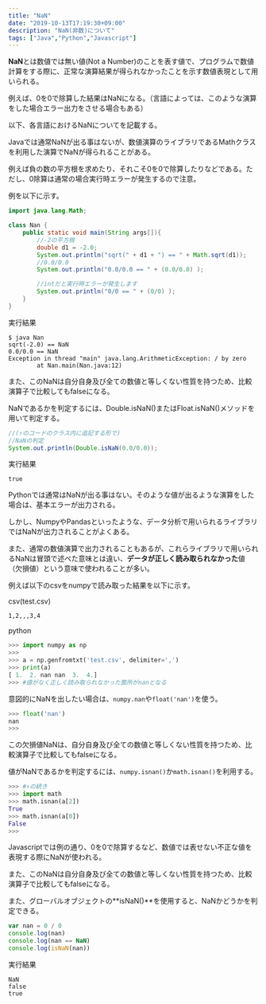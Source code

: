```yaml
---
title: "NaN"
date: "2019-10-13T17:19:30+09:00"
description: "NaN(非数)について"
tags: ["Java","Python","Javascript"]
---
```


**NaN**とは数値では無い値(Not a Number)のことを表す値で、プログラムで数値計算をする際に、正常な演算結果が得られなかったことを示す数値表現として用いられる。

例えば、0を0で除算した結果はNaNになる。（言語によっては、このような演算をした場合エラー出力をさせる場合もある）

以下、各言語におけるNaNについてを記載する。

<div class="note_content_by_programming_language" id="note_content_Java">

Javaでは通常NaNが出る事はないが、数値演算のライブラリであるMathクラスを利用した演算でNaNが得られることがある。

例えば負の数の平方根を求めたり、それこそ0を0で除算したりなどである。ただし、0除算は通常の場合実行時エラーが発生するので注意。

例を以下に示す。


```java
import java.lang.Math;

class Nan {
    public static void main(String args[]){
        //-2の平方根
        double d1 = -2.0;
        System.out.println("sqrt(" + d1 + ") == " + Math.sqrt(d1));
        //0.0/0.0
        System.out.println("0.0/0.0 == " + (0.0/0.0) );

        //intだと実行時エラーが発生します
        System.out.println("0/0 == " + (0/0) );
    }
}
```

実行結果

```
$ java Nan
sqrt(-2.0) == NaN
0.0/0.0 == NaN
Exception in thread "main" java.lang.ArithmeticException: / by zero
        at Nan.main(Nan.java:12)
```

また、このNaNは自分自身及び全ての数値と等しくない性質を持つため、比較演算子で比較してもfalseになる。

NaNであるかを判定するには、Double.isNaN()またはFloat.isNaN()メソッドを用いて判定する。

```java
//(↑のコードのクラス内に追記する形で)
//NaNの判定
System.out.println(Double.isNaN(0.0/0.0));
```

実行結果

```
true
```

</div>
<div class="note_content_by_programming_language" id="note_content_Python">

Pythonでは通常はNaNが出る事はない。そのような値が出るような演算をした場合は、基本エラーが出力される。

しかし、NumpyやPandasといったような、データ分析で用いられるライブラリではNaNが出力されることがよくある。

また、通常の数値演算で出力されることもあるが、これらライブラリで用いられるNaNは冒頭で述べた意味とは違い、**データが正しく読み取られなかった**値（欠損値）という意味で使われることが多い。

例えば以下のcsvをnumpyで読み取った結果を以下に示す。

csv(test.csv)

```
1,2,,,3,4
```

python

```python
>>> import numpy as np
>>> 
>>> a = np.genfromtxt('test.csv', delimiter=',')
>>> print(a)
[ 1.  2. nan nan  3.  4.]
>>> #値がなく正しく読み取られなかった箇所がnanとなる
```

意図的にNaNを出したい場合は、```numpy.nan```や```float('nan')```を使う。

```python
>>> float('nan')
nan
>>> 
```

この欠損値NaNは、自分自身及び全ての数値と等しくない性質を持つため、比較演算子で比較してもfalseになる。

値がNaNであるかを判定するには、```numpy.isnan()```か```math.isnan()```を利用する。

```python
>>> #↑の続き
>>> import math
>>> math.isnan(a[2])
True
>>> math.isnan(a[0])
False
>>> 
```

</div>
<div class="note_content_by_programming_language" id="note_content_Javascript">

Javascriptでは例の通り、0を0で除算するなど、数値では表せない不正な値を表現する際にNaNが使われる。

また、このNaNは自分自身及び全ての数値と等しくない性質を持つため、比較演算子で比較してもfalseになる。

また、グローバルオブジェクトの**isNaN()**を使用すると、NaNかどうかを判定できる。

```javascript
var nan = 0 / 0
console.log(nan)
console.log(nan == NaN)
console.log(isNaN(nan))
```

実行結果

```
NaN
false
true
```

</div>
